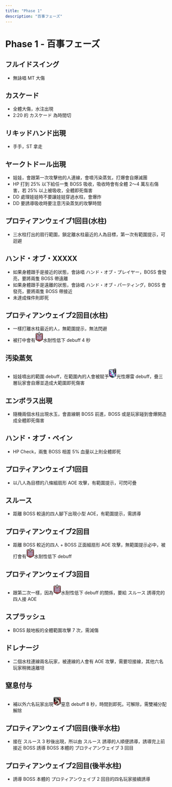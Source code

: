 ```yaml
---
title: "Phase 1"
description: "百事フェーズ"
---
```


# Phase 1 - 百事フェーズ

<Timeline>
  <template v-slot:timeline-content>
    <li><span>0:10</span><RouterLink to="#フルイドスイング">フルイドスイング</RouterLink></li>
    <li><span>0:18</span><RouterLink to="#カスケード">カスケード</RouterLink></li>
    <li><span>0:20</span><RouterLink to="#リキッドハンド出現">リキッドハンド出現</RouterLink></li>
    <li><span>0:34</span><RouterLink to="#ヤークトドール出現">ヤークトドール出現</RouterLink></li>
    <li><span>0:35</span><RouterLink to="#プロティアンウェイブ1回目-水柱">プロティアンウェイブ1回目(水柱)</RouterLink></li>
    <li><span>0:35</span><RouterLink to="#ハンド・オブ・xxxxx">ハンド・オブ・XXXXX</RouterLink></li>
    <li><span>0:37</span><RouterLink to="#フルイドスイング">フルイドスイング</RouterLink></li>
    <li><span>0:38</span><RouterLink to="#プロティアンウェイブ2回目-水柱">プロティアンウェイブ2回目(水柱)</RouterLink></li>
    <li><span>0:39</span><RouterLink to="#汚染蒸気">汚染蒸気</RouterLink></li>
    <li><span>0:41</span><RouterLink to="#エンボラス出現">エンボラス出現</RouterLink></li>
    <li><span>0:42</span><RouterLink to="#ハンド・オブ・ペイン">ハンド・オブ・ペイン</RouterLink></li>
    <li><span>0:49</span><RouterLink to="#汚染蒸気">汚染蒸気</RouterLink></li>
    <li><span>0:56</span><RouterLink to="#フルイドスイング">フルイドスイング</RouterLink></li>
    <li><span>1:09</span><RouterLink to="#プロティアンウェイブ1回目">プロティアンウェイブ1回目</RouterLink></li>
    <li><span>1:09</span><RouterLink to="#ハンド・オブ・ペイン">ハンド・オブ・ペイン</RouterLink></li>
    <li><span>1:10</span><RouterLink to="#スルース">スルース</RouterLink></li>
    <li><span>1:11</span><RouterLink to="#プロティアンウェイブ2回目">プロティアンウェイブ2回目</RouterLink></li>
    <li><span>1:14</span><RouterLink to="#プロティアンウェイブ3回目">プロティアンウェイブ3回目</RouterLink></li>
    <li><span>1:20</span><RouterLink to="#スプラッシュ">スプラッシュ</RouterLink></li>
    <li><span>1:25</span><RouterLink to="#ドレナージ">ドレナージ</RouterLink></li>
    <li><span>1:30</span><RouterLink to="#カスケード">カスケード</RouterLink></li>
    <li><span>1:35</span><RouterLink to="#窒息付与">窒息付与</RouterLink></li>
    <li><span>1:45</span><RouterLink to="#プロティアンウェイブ1回目">プロティアンウェイブ1回目</RouterLink></li>
    <li><span>1:47</span><RouterLink to="#スルース">スルース</RouterLink></li>
    <li><span>1:48</span><RouterLink to="#プロティアンウェイブ2回目">プロティアンウェイブ2回目</RouterLink></li>
    <li><span>1:48</span><RouterLink to="#ハンド・オブ・ペイン">ハンド・オブ・ペイン</RouterLink></li>
    <li><span>1:51</span><RouterLink to="#プロティアンウェイブ3回目">プロティアンウェイブ3回目</RouterLink></li>
    <li><span>1:51</span><RouterLink to="#プロティアンウェイブ1回目-後半水柱">プロティアンウェイブ1回目(後半水柱)</RouterLink></li>
    <li><span>1:54</span><RouterLink to="#プロティアンウェイブ2回目-後半水柱">プロティアンウェイブ2回目(後半水柱)</RouterLink></li>
    <li><span>2:01</span><RouterLink to="#エンボラス出現">エンボラス出現</RouterLink></li>
    <li><span>2:04</span><RouterLink to="#ハンド・オブ・xxxxx">ハンド・オブ・XXXXX</RouterLink></li>
    <li><span>2:07</span><RouterLink to="#スプラッシュ">スプラッシュ</RouterLink></li>
    <li><span>2:08</span><RouterLink to="#ハンド・オブ・ペイン">ハンド・オブ・ペイン</RouterLink></li>
    <li><span>2:20</span><RouterLink to="#カスケード">カスケード(時間切れ)</RouterLink></li>
  </template>
</Timeline>

## フルイドスイング
- 無詠唱 MT 大傷

## カスケード
- 全體大傷，水注出現
- 2:20 的 カスケード 為時間切

## リキッドハンド出現
- 手手，ST 拿走

## ヤークトドール出現
- 娃娃，會跟第一次攻擊他的人連線，會噴汚染蒸気，打爆會自爆滅團
- HP 打到 25% 以下給任一隻 BOSS 吸收，吸收時會有全體 2～4 萬左右傷害，若 25% 以上被吸收，全體即死傷害
- DD 處理娃娃時不要讓娃娃穿過水柱，會爆炸
- DD 要誘導吸收時要注意汚染蒸気的攻擊時間

## プロティアンウェイブ1回目(水柱)
- 三水柱打出的扇行範圍，鎖定離水柱最近的人為目標，第一次有範圍提示，可迴避

## ハンド・オブ・XXXXX
- 如果身體跟手是接近的狀態，會詠唱 ハンド・オブ・プレイヤー，BOSS 會發亮，要將兩隻 BOSS 帶遠離
- 如果身體跟手是遠離的狀態，會詠唱 ハンド・オブ・パーティング，BOSS 會發亮，要將兩隻 BOSS 帶接近
- 未達成條件則即死

## プロティアンウェイブ2回目(水柱)
- 一樣打離水柱最近的人，無範圍提示，無法閃避
- 被打中會有![debuff](015000-015698.png)水耐性低下 debuff 4 秒

## 汚染蒸気
- 娃娃噴出的範圍 debuff，在範圍內的人會被賦予![debuff](018000-018121.png)光性爆雷 debuff，疊三層玩家會自爆並造成大範圍即死傷害

## エンボラス出現
- 隨機兩個水柱出現水玉，會直線朝 BOSS 前進，BOSS 或是玩家碰到會爆開造成全體即死傷害

## ハンド・オブ・ペイン
- HP Check，兩隻 BOSS 相差 5% 血量以上則全體即死

## プロティアンウェイブ1回目
- 以八人為目標的八條細扇形 AOE 攻擊，有範圍提示，可閃可疊

## スルース
- 距離 BOSS 較遠的四人腳下出現小型 AOE，有範圍提示，需誘導

## プロティアンウェイブ2回目
- 距離 BOSS 較近的四人 + BOSS 正面細扇形 AOE 攻擊，無範圍提示必中，被打會有![debuff](015000-015698.png)水耐性低下 debuff

## プロティアンウェイブ3回目
- 跟第二次一樣，因為![debuff](015000-015698.png)水耐性低下 debuff 的關係，要給 スルース 誘導完的四人接 AOE

## スプラッシュ
- BOSS 敲地板的全體範圍攻擊 7 次，需減傷

## ドレナージ
- 二個水柱連線兩名玩家，被連線的人會有 AOE 攻擊，需要坦接線，其他六名玩家稍微遠離坦

## 窒息付与
- 補以外六名玩家出現![debuff](015000-015665.png)窒息 debuff 8 秒，時間到即死。可解除，需雙補分配解除

## プロティアンウェイブ1回目(後半水柱)
- 接在 スルース 3 秒後出現，所以由 スルース 誘導的人順便誘導，誘導完上前接近 BOSS 誘導 BOSS 本體的 プロティアンウェイブ 3 回目

## プロティアンウェイブ2回目(後半水柱)
- 誘導 BOSS 本體的 プロティアンウェイブ 2 回目的四名玩家接續誘導